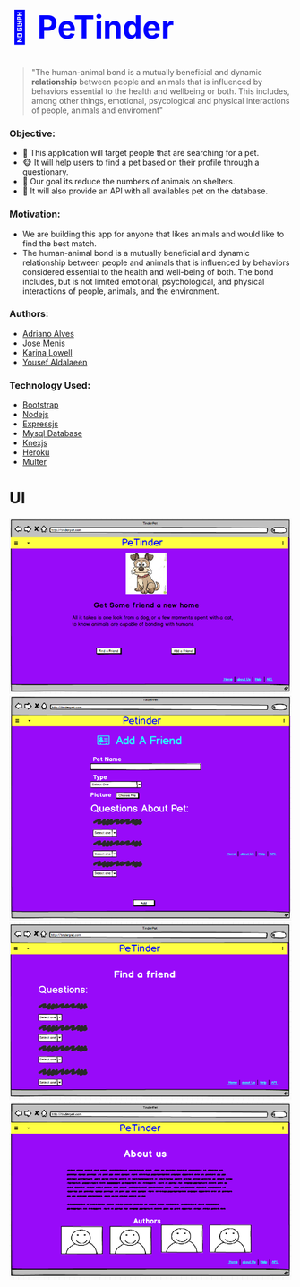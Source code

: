<!-- https://support.squarespace.com/hc/en-us/articles/206543587-Markdown-cheat-sheet -->

# **<h1 style="color:blue;"> 🐶 PeTinder </h1>**

> "The human-animal bond is a mutually beneficial and dynamic **relationship** between people and animals that is influenced by behaviors essential to the health and wellbeing or both.
> This includes, among other things, emotional, psycological and physical interactions of people, animals and enviroment"

### Objective:

- 🐷 This application will target people that are searching for a pet.
- 🐵 It will help users to find a pet based on their profile through a questionary.
- 🐴 Our goal its reduce the numbers of animals on shelters.
- 🐹 It will also provide an API with all availables pet on the database.

### Motivation:

- We are building this app for anyone that likes animals and would like to find the best match.
- The human-animal bond is a mutually beneficial and dynamic relationship between people and animals that is influenced by behaviors considered essential to the health and well-being of both. The bond includes, but is not limited emotional, psychological, and physical interactions of people, animals, and the environment.


### Authors:

- [Adriano Alves](https://github.com/adliano)
- [Jose Menis](https://github.com/josemenis)
- [Karina Lowell](https://github.com/karilowell)
- [Yousef Aldalaeen](https://github.com/Aldalaeen)

### Technology Used:

- [Bootstrap](https://getbootstrap.com/)
- [Nodejs](https://nodejs.org/en/)
- [Expressjs](https://expressjs.com/)
- [Mysql Database](https://www.mysql.com/)
- [Knexjs](https://knexjs.org/)
- [Heroku](https://www.heroku.com/)
- [Multer](https://www.npmjs.com/package/multer)

# UI

![Home Page](public/images/homePage.png "Home Page")
![Add Page](public/images/addPage.png "Add page")
![Questions Page](public/images/questionsPage.png "Questions Page")
![About Page](public/images/aboutUsPage.png "About")
